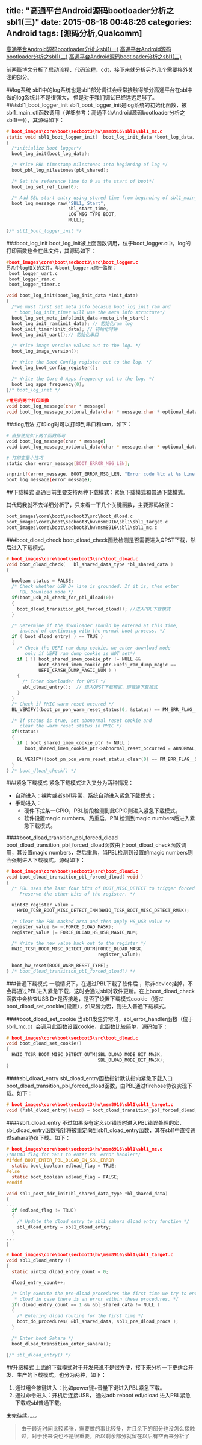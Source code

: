 title: "高通平台Android源码bootloader分析之sbl1(三)"
date: 2015-08-18 00:48:26
categories: Android
tags: [源码分析,Qualcomm]
---
[高通平台Android源码bootloader分析之sbl1(一)](http://huaqianlee.me/2015/08/15/%E9%AB%98%E9%80%9A%E5%B9%B3%E5%8F%B0Android%E6%BA%90%E7%A0%81bootloader%E5%88%86%E6%9E%90%E4%B9%8Bsbl1-%E4%B8%80/)
[高通平台Android源码bootloader分析之sbl1(二)](http://huaqianlee.me/2015/08/15/%E9%AB%98%E9%80%9A%E5%B9%B3%E5%8F%B0Android%E6%BA%90%E7%A0%81bootloader%E5%88%86%E6%9E%90%E4%B9%8Bsbl1-%E4%BA%8C/)
[高通平台Android源码bootloader分析之sbl1(三)](http://huaqianlee.me/2015/08/18/%E9%AB%98%E9%80%9A%E5%B9%B3%E5%8F%B0Android%E6%BA%90%E7%A0%81bootloader%E5%88%86%E6%9E%90%E4%B9%8Bsbl1-%E4%B8%89/)


前两篇博文分析了启动流程、代码流程、cdt，接下来就分析另外几个需要格外关注的部分。

##log系统
sbl1中的log系统也是sbl1部分调试会经常接触得部分高通平台在sbl中做的log系统并不是很强大， 但是对于我们调试已经远远足够了。
###sbl1_boot_logger_init
sbl1_boot_logger_init是log系统的初始化函数，被sbl1_main_ctl函数调用（详细参考：高通平台Android源码bootloader分析之sbl1(一)），其源码如下：
<!--more-->
```c
# boot_images\core\boot\secboot3\hw\msm8916\sbl1\sbl1_mc.c
static void sbl1_boot_logger_init(  boot_log_init_data *boot_log_data,  boot_pbl_shared_data_type *pbl_shared)
{
  /*initialize boot logger*/
  boot_log_init(boot_log_data); 

  /* Write PBL timestamp milestones into beginning of log */
  boot_pbl_log_milestones(pbl_shared);

  /* Set the reference time to 0 as the start of boot*/
  boot_log_set_ref_time(0);

  /* Add SBL start entry using stored time from beginning of sbl1_main_ctl */
  boot_log_message_raw("SBL1, Start",
                       sbl_start_time,
                       LOG_MSG_TYPE_BOOT,
                       NULL);

}/* sbl1_boot_logger_init */
```

###boot_log_init
boot_log_init被上面函数调用，位于boot_logger.c中，log的打印函数也全在此文件，其源码如下：
```c
#boot_images\core\boot\secboot3\src\boot_logger.c
另几个log相关的文件，与boot_logger.c同一路径：
 boot_logger_uart.c
 boot_logger_ram.c
 boot_logger_timer.c

void boot_log_init(boot_log_init_data *init_data)
{
  /*we must first set meta info becasue boot_log_init_ram and
   * boot_log_init_timer will use the meta info structure*/
  boot_log_set_meta_info(init_data->meta_info_start);
  boot_log_init_ram(init_data); // 初始化ram log
  boot_init_timer(init_data); // 初始化时钟
  boot_log_init_uart();// 初始化串口

  /* Write image version values out to the log. */
  boot_log_image_version();

  /* Write the Boot Config register out to the log. */
  boot_log_boot_config_register();

  /* Write the Core 0 Apps frequency out to the log. */
  boot_log_apps_frequency(0);
}/* boot_log_init */

#常用的两个打印函数
void boot_log_message(char * message)
void boot_log_message_optional_data(char * message,char * optional_data)
```

###log用法
打印log时可以打印到串口和ram，如下：
```bash
# 直接使用如下两个函数即可
void boot_log_message(char * message)
void boot_log_message_optional_data(char * message,char * optional_data)

# 打印变量小技巧
static char error_message[BOOT_ERROR_MSG_LEN];

snprintf(error_message, BOOT_ERROR_MSG_LEN, "Error code %lx at %s Line %lu var = %d", err_code, filename_ptr, line，var);   
boot_log_message(error_message);
```
##下载模式
高通目前主要支持两种下载模式：紧急下载模式和普通下载模式。

其代码我就不去详细分析了，只来看一下几个关键函数，主要源码路径：
```c
boot_images\core\boot\secboot3\src\boot_dload.c
boot_images\core\boot\secboot3\hw\msm8916\sbl1\sbl1_target.c
boot_images\core\boot\secboot3\hw\msm8916\sbl1\sbl1_mc.c
```

###boot_dload_check
boot_dload_check函数检测是否需要进入QPST下载，然后进入下载模式。
```c
# boot_images\core\boot\secboot3\src\boot_dload.c
void boot_dload_check(   bl_shared_data_type *bl_shared_data )
{

  boolean status = FALSE;
  /* Check whether USB D+ line is grounded. If it is, then enter
     PBL Download mode */
  if(boot_usb_al_check_for_pbl_dload(0))
  {
    boot_dload_transition_pbl_forced_dload(); //进入PBL下载模式
  }

  /* Determine if the downloader should be entered at this time,
     instead of continuing with the normal boot process. */
  if ( boot_dload_entry( ) == TRUE )
  {
    /* Check the UEFI ram dump cookie, we enter download mode
       only if UEFI ram dump cookie is NOT set*/
    if ( !( boot_shared_imem_cookie_ptr != NULL &&
            boot_shared_imem_cookie_ptr->uefi_ram_dump_magic == 
            UEFI_CRASH_DUMP_MAGIC_NUM ) )
    {
      /* Enter downloader for QPST */  
      sbl_dload_entry();  // 进入QPST下载模式，即普通下载模式
    }
  }
  /* Check if PMIC warm reset occured */
  BL_VERIFY((boot_pm_pon_warm_reset_status(0, &status) == PM_ERR_FLAG__SUCCESS), BL_ERR_SBL);

  /* If status is true, set abonormal reset cookie and 
     clear the warm reset status in PMIC */
  if(status)
  { 
    if ( boot_shared_imem_cookie_ptr != NULL )
       boot_shared_imem_cookie_ptr->abnormal_reset_occurred = ABNORMAL_RESET_ENABLED;

    BL_VERIFY((boot_pm_pon_warm_reset_status_clear(0) == PM_ERR_FLAG__SUCCESS), BL_ERR_SBL);
  }
} /* boot_dload_check() */

```

###紧急下载模式
紧急下载模式进入又分为两种情况：
+ 自动进入：裸片或者sbl1异常，系统自动进入紧急下载模式；
+ 手动进入：
   * 硬件下拉某一GPIO，PBL阶段检测到此GPIO则进入紧急下载模式。
   * 软件设置magic numbers，热重启，PBL检测到magic numbers后进入紧急下载模式。


####boot_dload_transition_pbl_forced_dload
boot_dload_transition_pbl_forced_dload函数由上boot_dload_check函数调用，其设置magic numbers，然后重启，当PBL检测到设置的magic numbers则会强制进入下载模式。源码如下：
```c
# boot_images\core\boot\secboot3\src\boot_dload.c
void boot_dload_transition_pbl_forced_dload( void )
{
  /* PBL uses the last four bits of BOOT_MISC_DETECT to trigger forced download.
     Preserve the other bits of the register. */

  uint32 register_value = 
    HWIO_TCSR_BOOT_MISC_DETECT_INM(HWIO_TCSR_BOOT_MISC_DETECT_RMSK);

  /* Clear the PBL masked area and then apply HS_USB value */
  register_value &= ~(FORCE_DLOAD_MASK);
  register_value |= FORCE_DLOAD_HS_USB_MAGIC_NUM;

  /* Write the new value back out to the register */
  HWIO_TCSR_BOOT_MISC_DETECT_OUTM(FORCE_DLOAD_MASK,
                                  register_value);

  boot_hw_reset(BOOT_WARM_RESET_TYPE);
} /* boot_dload_transition_pbl_forced_dload() */
```

###普通下载模式
一般情况下，在通过PBL下载了软件后 ，除非device挂掉，不会再通过PBL进入紧急下载，这时会通过sbl对软件更新。在上boot_dload_check函数中会检查USB D+是否接地，是否了设置下载模式cookie（通过boot_dload_set_cookie()设置），如果皆为否，则进入普通下载模式。

####boot_dload_set_cookie
当sbl1发生异常时，sbl_error_handler函数（位于sbl1_mc.c）会调用此函数设置cookie，此函数比较简单，源码如下：
```c
# boot_images\core\boot\secboot3\src\boot_dload.c
void boot_dload_set_cookie()
{
  HWIO_TCSR_BOOT_MISC_DETECT_OUTM(SBL_DLOAD_MODE_BIT_MASK,
                                  SBL_DLOAD_MODE_BIT_MASK);
}
```
####sbl_dload_entry
sbl_dload_entry函数指针默认指向紧急下载入口boot_dload_transition_pbl_forced_dload函数，由PBL通过firehose协议实现下载。如下：
```c
# boot_images\core\boot\secboot3\hw\msm8916\sbl1\sbl1_target.c
void (*sbl_dload_entry)(void) = boot_dload_transition_pbl_forced_dload; 
```
####sbl1_dload_entry 
不过如果没有定义sbl错误时进入PBL错误处理的宏，sbl_dload_entry函数指针将被重定向到sbl1_dload_entry函数，其在sbl1中直接通过sahara协议下载。如下：
```c
# boot_images\core\boot\secboot3\hw\msm8916\sbl1\sbl1_mc.c
/*DLOAD flag for SBL1 to enter PBL error handler*/
#ifdef BOOT_ENTER_PBL_DLOAD_ON_SBL_ERROR
  static boot_boolean edload_flag = TRUE;
#else
  static boot_boolean edload_flag = FALSE;
#endif

void sbl1_post_ddr_init(bl_shared_data_type *bl_shared_data)
{
...  
  if (edload_flag != TRUE)
  {
    /* Update the dload entry to sbl1 sahara dload entry function */
    sbl_dload_entry = sbl1_dload_entry;
  } 
...
}

# boot_images\core\boot\secboot3\hw\msm8916\sbl1\sbl1_target.c
void sbl1_dload_entry ()
{
  static uint32 dload_entry_count = 0;

  dload_entry_count++; 

  /* Only execute the pre-dload procedures the first time we try to enter
   * dload in case there is an error within these procedures. */
  if( dload_entry_count == 1 && &bl_shared_data != NULL )
  {
    /* Entering dload routine for the first time */
    boot_do_procedures( &bl_shared_data, sbl1_pre_dload_procs );
  }
  
  /* Enter boot Sahara */
  boot_dload_transition_enter_sahara();
  
}/* sbl_dload_entry() */
```

##升级模式
上面的下载模式对于开发来说不是很方便，接下来分析一下更适合开发、生产的下载模式，也分为两种，如下：
1. 通过组合按键进入：比如power键+音量下键进入PBL紧急下载。
2. 通过命令进入：开机后连接USB， 通过adb reboot edl/dload 进入PBL紧急下载或sbl普通下载。

未完待续。。。。
>由于最近时间比较紧张，需要做的事比较多，并且余下的部分也没怎么接触过，对于我来说也不是很重要，所以剩余部分就留在以后有空再来分析了

